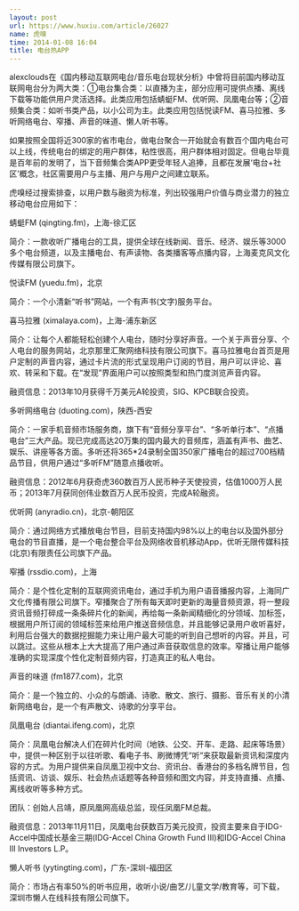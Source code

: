 ```yaml
---
layout: post
url: https://www.huxiu.com/article/26027
name: 虎嗅
time: 2014-01-08 16:04
title: 电台热APP
---
```

alexclouds在《国内移动互联网电台/音乐电台现状分析》中曾将目前国内移动互联网电台分为两大类：①电台集合类：以直播为主，部分应用可提供点播、离线下载等功能供用户灵活选择。此类应用包括蜻蜓FM、优听网、凤凰电台等；②音频集合类：如听书类产品，以小公司为主。此类应用包括悦读FM、喜马拉雅、多听网络电台、窄播、声音的味道、懒人听书等。

如果按照全国将近300家的省市电台，做电台聚合一开始就会有数百个国内电台可以上线，传统电台的绑定的用户群体，粘性很高，用户群体相对固定。但电台毕竟是百年前的发明了，当下音频集合类APP更受年轻人追捧，且都在发展‘电台+社区’概念，社区需要用户与主播、用户与用户之间建立联系。

虎嗅经过搜索排查，以用户数与融资为标准，列出较强用户价值与商业潜力的独立移动电台应用如下：

蜻蜓FM (qingting.fm)，上海-徐汇区

简介：一款收听广播电台的工具，提供全球在线新闻、音乐、经济、娱乐等3000多个电台频道，以及主播电台、有声读物、各类播客等点播内容，上海麦克风文化传媒有限公司旗下。

悦读FM (yuedu.fm)，北京

简介：一个小清新“听书”网站，一个有声书(文字)服务平台。

喜马拉雅 (ximalaya.com)，上海-浦东新区

简介：让每个人都能轻松创建个人电台，随时分享好声音。一个关于声音分享、个人电台的服务网站，北京那里汇聚网络科技有限公司旗下。喜马拉雅电台首页是用户定制的声音内容，通过卡片流的形式呈现用户订阅的节目，用户可以评论、喜欢、转采和下载。在“发现”界面用户可以按照类型和热门度浏览声音内容。

融资信息：2013年10月获得千万美元A轮投资，SIG、KPCB联合投资。

多听网络电台 (duoting.com)，陕西-西安

简介：一家手机音频市场服务商，旗下有“音频分享平台”、“多听单行本”、“点播电台”三大产品。现已完成高达20万集的国内最大的音频库，涵盖有声书、曲艺、娱乐、讲座等各方面。多听还将365*24录制全国350家广播电台的超过700档精品节目，供用户通过“多听FM”随意点播收听。

融资信息：2012年6月获奇虎360数百万人民币种子天使投资，估值1000万人民币；2013年7月获同创伟业数百万人民币投资，完成A轮融资。

优听网 (anyradio.cn)，北京-朝阳区

简介：通过网络方式播放电台节目，目前支持国内98%以上的电台以及国外部分电台的节目直播，是一个电台整合平台及网络收音机移动App，优听无限传媒科技(北京)有限责任公司旗下产品。

窄播 (rssdio.com)，上海

简介：是个性化定制的互联网资讯电台，通过手机为用户语音播报内容，上海同广文化传播有限公司旗下。窄播聚合了所有每天即时更新的海量音频资源，将一整段资讯音频打碎成一条条碎片化的新闻，再给每一条新闻精细化的分领域、加标签，根据用户所订阅的领域标签来给用户推送音频信息，并且能够记录用户收听喜好，利用后台强大的数据挖掘能力来让用户最大可能的听到自己想听的内容。并且，可以跳过。这些从根本上大大提高了用户通过声音获取信息的效率。窄播让用户能够准确的实现深度个性化定制音频内容，打造真正的私人电台。

声音的味道 (fm1877.com)，北京

简介：是一个独立的、小众的与朗诵、诗歌、散文、旅行、摄影、音乐有关的小清新网络电台，是一个有声散文、诗歌的分享平台。

凤凰电台 (diantai.ifeng.com)，北京

简介：凤凰电台解决人们在碎片化时间（地铁、公交、开车、走路、起床等场景）中，提供一种区别于以往听歌、看电子书、刷微博凭“听“来获取最新资讯和深度内容的方式。为用户提供来自凤凰卫视中文台、资讯台、香港台的多档名牌节目，包括资讯、访谈、娱乐、社会热点话题等各种音频和图文内容，并支持直播、点播、离线收听等多种方式。

团队：创始人吕靖，原凤凰网高级总监，现任凤凰FM总裁。

融资信息：2013年11月11日，凤凰电台获数百万美元投资，投资主要来自于IDG-Accel中国成长基金三期(IDG-Accel China Growth Fund III)和IDG-Accel China III Investors L.P。

懒人听书 (yytingting.com)，广东-深圳-福田区

简介：市场占有率50%的听书应用，收听小说/曲艺/儿童文学/教育等，可下载，深圳市懒人在线科技有限公司旗下。

